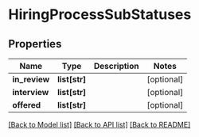 # HiringProcessSubStatuses

## Properties
Name | Type | Description | Notes
------------ | ------------- | ------------- | -------------
**in_review** | **list[str]** |  | [optional] 
**interview** | **list[str]** |  | [optional] 
**offered** | **list[str]** |  | [optional] 

[[Back to Model list]](../README.md#documentation-for-models) [[Back to API list]](../README.md#documentation-for-api-endpoints) [[Back to README]](../README.md)


